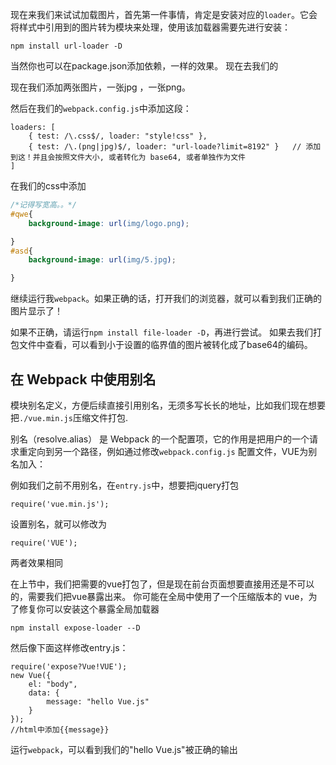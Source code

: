 现在来我们来试试加载图片，首先第一件事情，肯定是安装对应的`loader`。它会将样式中引用到的图片转为模块来处理，使用该加载器需要先进行安装：
```
npm install url-loader -D
```
当然你也可以在package.json添加依赖，一样的效果。
现在去我们的

现在我们添加两张图片，一张jpg
，一张png。

然后在我们的`webpack.config.js`中添加这段：
```
loaders: [
    { test: /\.css$/, loader: "style!css" },
    { test: /\.(png|jpg)$/, loader: "url-loade?limit=8192" }   // 添加到这！并且会按照文件大小, 或者转化为 base64, 或者单独作为文件
]
```


在我们的css中添加

```css
/*记得写宽高。。*/
#qwe{
    background-image: url(img/logo.png);

}
#asd{
    background-image: url(img/5.jpg);

}
```

继续运行我`webpack`。如果正确的话，打开我们的浏览器，就可以看到我们正确的图片显示了！

如果不正确，请运行`npm install file-loader -D`，再进行尝试。
如果去我们打包文件中查看，可以看到小于设置的临界值的图片被转化成了base64的编码。


## 在 Webpack 中使用别名
模块别名定义，方便后续直接引用别名，无须多写长长的地址，比如我们现在想要把`./vue.min.js`压缩文件打包.

别名（resolve.alias） 是 Webpack 的一个配置项，它的作用是把用户的一个请求重定向到另一个路径，例如通过修改`webpack.config.js` 配置文件，VUE为别名加入：

例如我们之前不用别名，在`entry.js`中，想要把jquery打包
```
require('vue.min.js');
```
设置别名，就可以修改为
```
require('VUE');
```
两者效果相同

在上节中，我们把需要的vue打包了，但是现在前台页面想要直接用还是不可以的，需要我们把vue暴露出来。
你可能在全局中使用了一个压缩版本的 vue，为了修复你可以安装这个暴露全局加载器
```
npm install expose-loader --D
```
然后像下面这样修改entry.js：
```
require('expose?Vue!VUE');
new Vue({
    el: "body",
    data: {
        message: "hello Vue.js"
    }
});
//html中添加{{message}}
```
运行`webpack`，可以看到我们的"hello Vue.js"被正确的输出
